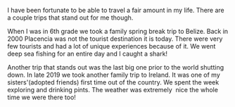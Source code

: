 I have been fortunate to be able to travel a fair amount in my life. There are a couple trips that stand out for me though.

When I was in 6th grade we took a family spring break trip to Belize. Back in 2000 Placencia was not the tourist destination it is today. There were very few tourists and had a lot of unique experiences because of it. We went deep sea fishing for an entire day and I caught a shark!

Another trip that stands out was the last big one prior to the world shutting down. In late 2019 we took another family trip to Ireland. It was one of my sisters'(adopted friends) first time out of the country. We spent the week exploring and drinking pints. The weather was extremely  nice the whole time we were there too!
